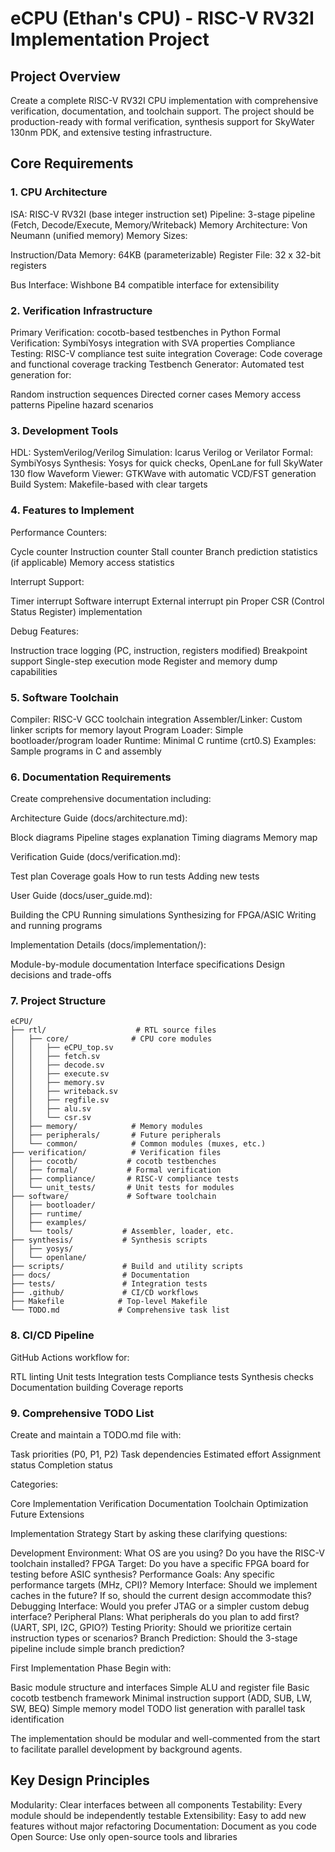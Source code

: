 # eCPU (Ethan's CPU) - RISC-V RV32I Implementation Project

## Project Overview

Create a complete RISC-V RV32I CPU implementation with comprehensive verification, documentation, and toolchain support. The project should be production-ready with formal verification, synthesis support for SkyWater 130nm PDK, and extensive testing infrastructure.

## Core Requirements

### 1. CPU Architecture

ISA: RISC-V RV32I (base integer instruction set)
Pipeline: 3-stage pipeline (Fetch, Decode/Execute, Memory/Writeback)
Memory Architecture: Von Neumann (unified memory)
Memory Sizes:

Instruction/Data Memory: 64KB (parameterizable)
Register File: 32 x 32-bit registers


Bus Interface: Wishbone B4 compatible interface for extensibility

### 2. Verification Infrastructure

Primary Verification: cocotb-based testbenches in Python
Formal Verification: SymbiYosys integration with SVA properties
Compliance Testing: RISC-V compliance test suite integration
Coverage: Code coverage and functional coverage tracking
Testbench Generator: Automated test generation for:

Random instruction sequences
Directed corner cases
Memory access patterns
Pipeline hazard scenarios



### 3. Development Tools

HDL: SystemVerilog/Verilog
Simulation: Icarus Verilog or Verilator
Formal: SymbiYosys
Synthesis: Yosys for quick checks, OpenLane for full SkyWater 130 flow
Waveform Viewer: GTKWave with automatic VCD/FST generation
Build System: Makefile-based with clear targets

### 4. Features to Implement

Performance Counters:

Cycle counter
Instruction counter
Stall counter
Branch prediction statistics (if applicable)
Memory access statistics


Interrupt Support:

Timer interrupt
Software interrupt
External interrupt pin
Proper CSR (Control Status Register) implementation


Debug Features:

Instruction trace logging (PC, instruction, registers modified)
Breakpoint support
Single-step execution mode
Register and memory dump capabilities



### 5. Software Toolchain

Compiler: RISC-V GCC toolchain integration
Assembler/Linker: Custom linker scripts for memory layout
Program Loader: Simple bootloader/program loader
Runtime: Minimal C runtime (crt0.S)
Examples: Sample programs in C and assembly

### 6. Documentation Requirements

Create comprehensive documentation including:

Architecture Guide (docs/architecture.md):

Block diagrams
Pipeline stages explanation
Timing diagrams
Memory map


Verification Guide (docs/verification.md):

Test plan
Coverage goals
How to run tests
Adding new tests


User Guide (docs/user_guide.md):

Building the CPU
Running simulations
Synthesizing for FPGA/ASIC
Writing and running programs


Implementation Details (docs/implementation/):

Module-by-module documentation
Interface specifications
Design decisions and trade-offs



### 7. Project Structure

```
eCPU/
├── rtl/                    # RTL source files
│   ├── core/              # CPU core modules
│   │   ├── eCPU_top.sv
│   │   ├── fetch.sv
│   │   ├── decode.sv
│   │   ├── execute.sv
│   │   ├── memory.sv
│   │   ├── writeback.sv
│   │   ├── regfile.sv
│   │   ├── alu.sv
│   │   └── csr.sv
│   ├── memory/            # Memory modules
│   ├── peripherals/       # Future peripherals
│   └── common/            # Common modules (muxes, etc.)
├── verification/          # Verification files
│   ├── cocotb/           # cocotb testbenches
│   ├── formal/           # Formal verification
│   ├── compliance/       # RISC-V compliance tests
│   └── unit_tests/       # Unit tests for modules
├── software/             # Software toolchain
│   ├── bootloader/
│   ├── runtime/
│   ├── examples/
│   └── tools/           # Assembler, loader, etc.
├── synthesis/           # Synthesis scripts
│   ├── yosys/
│   └── openlane/
├── scripts/             # Build and utility scripts
├── docs/                # Documentation
├── tests/               # Integration tests
├── .github/             # CI/CD workflows
├── Makefile            # Top-level Makefile
└── TODO.md             # Comprehensive task list
```

### 8. CI/CD Pipeline

GitHub Actions workflow for:

RTL linting
Unit tests
Integration tests
Compliance tests
Synthesis checks
Documentation building
Coverage reports



### 9. Comprehensive TODO List

Create and maintain a TODO.md file with:

Task priorities (P0, P1, P2)
Task dependencies
Estimated effort
Assignment status
Completion status

Categories:

Core Implementation
Verification
Documentation
Toolchain
Optimization
Future Extensions

Implementation Strategy
Start by asking these clarifying questions:

Development Environment: What OS are you using? Do you have the RISC-V toolchain installed?
FPGA Target: Do you have a specific FPGA board for testing before ASIC synthesis?
Performance Goals: Any specific performance targets (MHz, CPI)?
Memory Interface: Should we implement caches in the future? If so, should the current design accommodate this?
Debugging Interface: Would you prefer JTAG or a simpler custom debug interface?
Peripheral Plans: What peripherals do you plan to add first? (UART, SPI, I2C, GPIO?)
Testing Priority: Should we prioritize certain instruction types or scenarios?
Branch Prediction: Should the 3-stage pipeline include simple branch prediction?

First Implementation Phase
Begin with:

Basic module structure and interfaces
Simple ALU and register file
Basic cocotb testbench framework
Minimal instruction support (ADD, SUB, LW, SW, BEQ)
Simple memory model
TODO list generation with parallel task identification

The implementation should be modular and well-commented from the start to facilitate parallel development by background agents.

## Key Design Principles

Modularity: Clear interfaces between all components
Testability: Every module should be independently testable
Extensibility: Easy to add new features without major refactoring
Documentation: Document as you code
Open Source: Use only open-source tools and libraries
